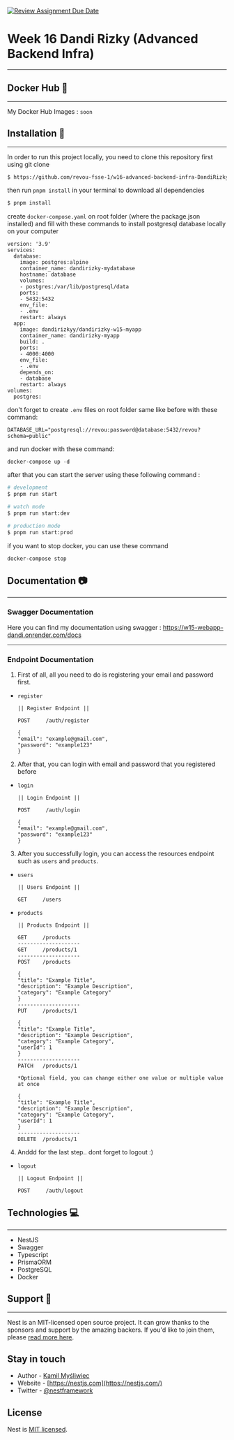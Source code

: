 [![Review Assignment Due Date](https://classroom.github.com/assets/deadline-readme-button-24ddc0f5d75046c5622901739e7c5dd533143b0c8e959d652212380cedb1ea36.svg)](https://classroom.github.com/a/wQEOLmDx)

# Week 16 Dandi Rizky (Advanced Backend Infra)

---

## Docker Hub 🐳

---

My Docker Hub Images : `soon`

## Installation 🔨

---

In order to run this project locally, you need to clone this repository first using git clone

```bash
$ https://github.com/revou-fsse-1/w16-advanced-backend-infra-DandiRizkyy.git
```

then run `pnpm install` in your terminal to download all dependencies

```bash
$ pnpm install
```

create `docker-compose.yaml` on root folder (where the package.json installed) and fill with these commands to install postgresql database locally on your computer

```
version: '3.9'
services:
  database:
    image: postgres:alpine
    container_name: dandirizky-mydatabase
    hostname: database
    volumes:
    - postgres:/var/lib/postgresql/data
    ports:
    - 5432:5432
    env_file:
    - .env
    restart: always
  app:
    image: dandirizkyy/dandirizky-w15-myapp
    container_name: dandirizky-myapp
    build: .
    ports:
    - 4000:4000
    env_file:
    - .env
    depends_on:
    - database
    restart: always
volumes:
  postgres:
```

don't forget to create `.env` files on root folder same like before with these command:

```
DATABASE_URL="postgresql://revou:password@database:5432/revou?schema=public"
```

and run docker with these command:

```
docker-compose up -d
```

after that you can start the server using these following command :

```bash
# development
$ pnpm run start

# watch mode
$ pnpm run start:dev

# production mode
$ pnpm run start:prod
```

if you want to stop docker, you can use these command

```
docker-compose stop
```

## Documentation 📷

---

### Swagger Documentation

Here you can find my documentation using swagger : https://w15-webapp-dandi.onrender.com/docs

---

### Endpoint Documentation

1. First of all, all you need to do is registering your email and password first.

- `register`

  ```
  || Register Endpoint ||

  POST     /auth/register

  {
  "email": "example@gmail.com",
  "password": "example123"
  }
  ```

2. After that, you can login with email and password that you registered before

- `login`

  ```
  || Login Endpoint ||

  POST     /auth/login

  {
  "email": "example@gmail.com",
  "password": "example123"
  }
  ```

3. After you successfully login, you can access the resources endpoint such as `users` and `products`.

- `users`

  ```
  || Users Endpoint ||

  GET     /users
  ```

- `products`

  ```
  || Products Endpoint ||

  GET     /products
  --------------------
  GET     /products/1
  --------------------
  POST    /products

  {
  "title": "Example Title",
  "description": "Example Description",
  "category": "Example Category"
  }
  --------------------
  PUT     /products/1

  {
  "title": "Example Title",
  "description": "Example Description",
  "category": "Example Category",
  "userId": 1
  }
  --------------------
  PATCH   /products/1

  *Optional field, you can change either one value or multiple value at once

  {
  "title": "Example Title",
  "description": "Example Description",
  "category": "Example Category",
  "userId": 1
  }
  --------------------
  DELETE  /products/1

  ```

4. Anddd for the last step.. dont forget to logout :)

- `logout`

  ```
  || Logout Endpoint ||

  POST     /auth/logout
  ```

## Technologies 💻

---

- NestJS
- Swagger
- Typescript
- PrismaORM
- PostgreSQL
- Docker

## Support 🙌

---

Nest is an MIT-licensed open source project. It can grow thanks to the sponsors and support by the amazing backers. If you'd like to join them, please [read more here](https://docs.nestjs.com/support).

## Stay in touch

- Author - [Kamil Myśliwiec](https://kamilmysliwiec.com)
- Website - [https://nestjs.com](https://nestjs.com/)
- Twitter - [@nestframework](https://twitter.com/nestframework)

## License

Nest is [MIT licensed](LICENSE).
